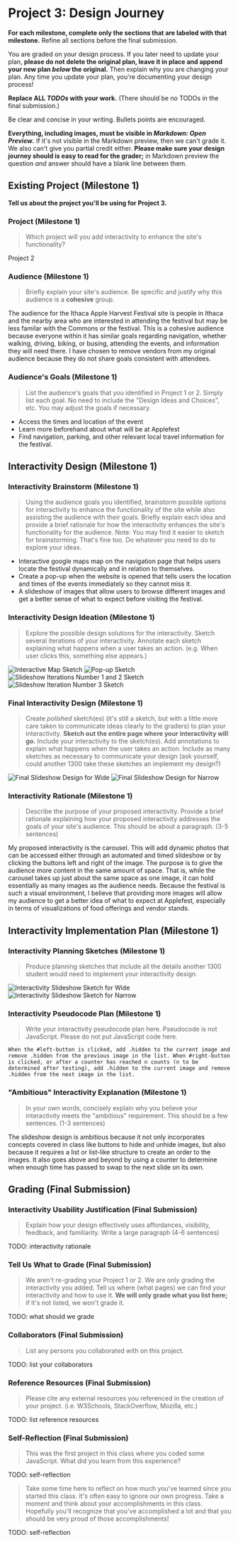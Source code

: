 # Project 3: Design Journey

**For each milestone, complete only the sections that are labeled with that milestone.** Refine all sections before the final submission.

You are graded on your design process. If you later need to update your plan, **please do not delete the original plan, leave it in place and append your new plan _below_ the original.** Then explain why you are changing your plan. Any time you update your plan, you're documenting your design process!

**Replace ALL _TODOs_ with your work.** (There should be no TODOs in the final submission.)

Be clear and concise in your writing. Bullets points are encouraged.

**Everything, including images, must be visible in _Markdown: Open Preview_.** If it's not visible in the Markdown preview, then we can't grade it. We also can't give you partial credit either. **Please make sure your design journey should is easy to read for the grader;** in Markdown preview the question _and_ answer should have a blank line between them.


## Existing Project (Milestone 1)

**Tell us about the project you'll be using for Project 3.**

### Project (Milestone 1)
> Which project will you add interactivity to enhance the site's functionality?

Project 2


### Audience (Milestone 1)
> Briefly explain your site's audience.
> Be specific and justify why this audience is a **cohesive** group.

The audience for the Ithaca Apple Harvest Festival site is people in Ithaca and the nearby area who are interested in attending the festival but may be less familar with the Commons or the festival. This is a cohesive audience because everyone within it has similar goals regarding navigation, whether walking, driving, biking, or busing, attending the events, and information they will need there. I have chosen to remove vendors from my original audience because they do not share goals consistent with attendees.


### Audience's Goals (Milestone 1)
> List the audience's goals that you identified in Project 1 or 2.
> Simply list each goal. No need to include the "Design Ideas and Choices", etc.
> You may adjust the goals if necessary.

- Access the times and location of the event
- Learn more beforehand about what will be at Applefest
- Find navigation, parking, and other relevant local travel information for the festival.


## Interactivity Design (Milestone 1)

### Interactivity Brainstorm (Milestone 1)
> Using the audience goals you identified, brainstorm possible options for interactivity to enhance the functionality of the site while also assisting the audience with their goals.
> Briefly explain each idea and provide a brief rationale for how the interactivity enhances the site's functionality for the audience.
> Note: You may find it easier to sketch for brainstorming. That's fine too. Do whatever you need to do to explore your ideas.

- Interactive google maps map on the navigation page that helps users locate the festival dynamically and in relation to themselves.
- Create a pop-up when the website is opened that tells users the location and times of the events immediately so they cannot miss it.
- A slideshow of images that allow users to browse different images and get a better sense of what to expect before visiting the festival.


### Interactivity Design Ideation (Milestone 1)
> Explore the possible design solutions for the interactivity.
> Sketch several iterations of your interactivity.
> Annotate each sketch explaining what happens when a user takes an action. (e.g. When user clicks this, something else appears.)

![Interactive Map Sketch](map.jpg)
![Pop-up Sketch](pop-up.jpg)
![Slideshow Iterations Number 1 and 2 Sketch](slideshow-1-and-2.jpg)
![Slideshow Iteration Number 3 Sketch](slideshow-3.jpg)


### Final Interactivity Design (Milestone 1)
> Create _polished_ sketch(es) (it's still a sketch, but with a little more care taken to communicate ideas clearly to the graders) to plan your interactivity.
> **Sketch out the entire page where your interactivity will go.**
> Include your interactivity to the sketch(es).
> Add annotations to explain what happens when the user takes an action.
> Include as many sketches as necessary to communicate your design (ask yourself, could another 1300 take these sketches an implement my design?)

![Final Slideshow Design for Wide](wide-slideshow-design.jpg)
![Final Slideshow Design for Narrow](narrow-slideshow-design.jpg)


### Interactivity Rationale (Milestone 1)
> Describe the purpose of your proposed interactivity.
> Provide a brief rationale explaining how your proposed interactivity addresses the goals of your site's audience.
> This should be about a paragraph. (3-5 sentences)

My proposed interactivity is the carousel. This will add dynamic photos that can be accessed either through an automated and timed slideshow or by clicking the buttons left and right of the image. The purpose is to give the audience more content in the same amount of space. That is, while the carousel takes up just about the same space as one image, it can hold essentially as many images as the audience needs. Because the festival is such a visual environment, I believe that providing more images will allow my audience to get a better idea of what to expect at Applefest, especially in terms of visualizations of food offerings and vendor stands.


## Interactivity Implementation Plan (Milestone 1)

### Interactivity Planning Sketches (Milestone 1)
> Produce planning sketches that include all the details another 1300 student would need to implement your interactivity design.


![Interactivity Slideshow Sketch for Wide](wide-slideshow-plan.jpg)
![Interactivity Slideshow Sketch for Narrow](narrow-slideshow-plan.jpg)


### Interactivity Pseudocode Plan (Milestone 1)
> Write your interactivity pseudocode plan here.
> Pseudocode is not JavaScript. Please do not put JavaScript code here.

```
When the #left-button is clicked, add .hidden to the current image and remove .hidden from the previous image in the list. When #right-button is clicked, or after a counter has reached n counts (n to be determined after testing), add .hidden to the current image and remove .hidden from the next image in the list.
```


### "Ambitious" Interactivity Explanation (Milestone 1)
> In your own words, concisely explain why you believe your interactivity meets the "ambitious" requirement.
> This should be a few sentences. (1-3 sentences)

The slideshow design is ambitious because it not only incorporates concepts covered in class like buttons to hide and unhide images, but also because it requires a list or list-like structure to create an order to the images. It also goes above and beyond by using a counter to determine when enough time has passed to swap to the next slide on its own.


## Grading (Final Submission)

### Interactivity Usability Justification (Final Submission)
> Explain how your design effectively uses affordances, visibility, feedback, and familiarity.
> Write a large paragraph (4-6 sentences)

TODO: interactivity rationale


### Tell Us What to Grade (Final Submission)
> We aren't re-grading your Project 1 or 2.
> We are only grading the interactivity you added.
> Tell us where (what pages) we can find your interactivity and how to use it.
> **We will only grade what you list here;** if it's not listed, we won't grade it.

TODO: what should we grade


### Collaborators (Final Submission)
> List any persons you collaborated with on this project.

TODO: list your collaborators


### Reference Resources (Final Submission)
> Please cite any external resources you referenced in the creation of your project.
> (i.e. W3Schools, StackOverflow, Mozilla, etc.)

TODO: list reference resources


### Self-Reflection (Final Submission)
> This was the first project in this class where you coded some JavaScript. What did you learn from this experience?

TODO: self-reflection


> Take some time here to reflect on how much you've learned since you started this class. It's often easy to ignore our own progress. Take a moment and think about your accomplishments in this class. Hopefully you'll recognize that you've accomplished a lot and that you should be very proud of those accomplishments!

TODO: self-reflection
